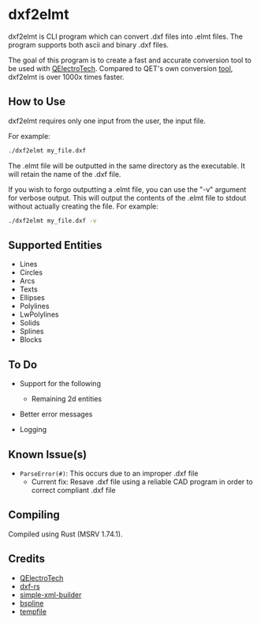 # dxf2elmt
dxf2elmt is CLI program which can convert .dxf files into .elmt files. The program supports both ascii and binary .dxf files.

The goal of this program is to create a fast and accurate conversion tool to be used with [QElectroTech](https://qelectrotech.org/). Compared to QET's own conversion [tool](https://github.com/rdsivd/DXFtoQET-2020), dxf2elmt is over 1000x times faster.

## How to Use
dxf2elmt requires only one input from the user, the input file.

For example:

```bash
./dxf2elmt my_file.dxf
```

The .elmt file will be outputted in the same directory as the executable. It will retain the name of the .dxf file.

If you wish to forgo outputting a .elmt file, you can use the "-v" argument for verbose output. This will output the contents of the .elmt file to stdout without actually creating the file. For example:

```bash
./dxf2elmt my_file.dxf -v
```

## Supported Entities

* Lines
* Circles
* Arcs
* Texts
* Ellipses
* Polylines
* LwPolylines
* Solids
* Splines
* Blocks

## To Do

* Support for the following
    * Remaining 2d entities

* Better error messages
* Logging

## Known Issue(s)

* `ParseError(#)`: This occurs due to an improper .dxf file
    * Current fix: Resave .dxf file using a reliable CAD program in order to correct compliant .dxf file

## Compiling

Compiled using Rust (MSRV 1.74.1).

## Credits

* [QElectroTech](https://qelectrotech.org/)
* [dxf-rs](https://github.com/IxMilia/dxf-rs)
* [simple-xml-builder](https://github.com/Accelbread/simple-xml-builder)
* [bspline](https://github.com/Twinklebear/bspline)
* [tempfile](https://github.com/Stebalien/tempfile)
